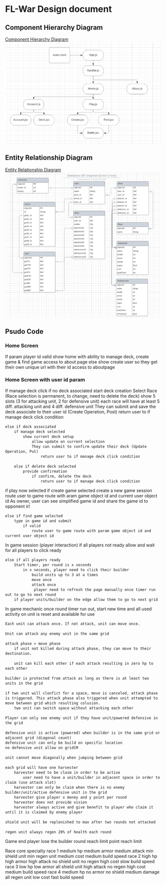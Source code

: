 # FL-War Design document

## Component Hierarchy Diagram
[Component Hierarchy Diagram](https://lucid.app/lucidchart/f9aad8ca-5ea8-4a9f-a046-494960847ead/edit?beaconFlowId=8B96EFD03984FF48&invitationId=inv_751c627b-3f60-48df-a0c1-a42624c4aa20&page=0_0#)
![Component Hierarchy Diagram](./Assets/chd.png)

## Entity Relationship Diagram
[Entity Relationship Diagram](https://lucid.app/lucidchart/05d518ab-381b-47c5-bbfc-38a308cae342/edit?beaconFlowId=96E5F1AA5443198A&page=0_0&invitationId=inv_6c3e2cc7-2346-4632-b24c-170bea3b9915#)
![Entity Relationship Diagram](./Assets/erd.png)

## Psudo Code

### Home Screen
If param player id valid
    show home with ability to manage deck, create game & find game
    access to about page
else
    show create user so they get their own unique url with their id
    access to aboutpage

### Home Screen with user id param
If manage deck click
    if no deck associated
        start deck creation 
            Select Race (Race selection is permanent, to change, need to delete the deck)
                show 5 slots (3 for attacking unit, 2 for defensive unit)
                each race will have at least 5 diff. attacking unit and 4 diff. defensive unit
                They can submit and save the deck associate to their user id (Create Operation, Post)
                    return user to if manage deck click condition

    else if deck associated
        if manage deck selected
            show current deck setup
                allow update on current selection 
                They can submit to confirm update their deck (Update Operation, Put)
                    return user to if manage deck click condition

        else if delete deck selected
            provide confirmation
                if confirm, delete the deck
                    return user to if manage deck click condition

if play now selected
    if create game selected
        create a new game session
            route user to game route with aram game object id and current user object id
                As owner, user can see simplified game id and share the game id to opponent irl


    else if find game selected
        type in game id and submit 
            if valid
                route user to game route with param game object id and current user object id

In game session (player interaction)
    if all players not ready
        allow and wait for all players to click ready
    
    else if all players ready
        Start timer, per round is x seconds
            in x seconds, player need to click their builder
                build units up to 3 at a times
                move once
                attack once
                 player need to refresh the page manually once timer run out to go to next round
        if player units/builder on the edge allow them to go to next grid

In game mechanic
    once round timer run out, start new time and all used activity on unit is reset and available for use
    
    Each unit can attack once. If not attack, unit can move once.

    Unit can attack any enemy unit in the same grid

    attack phase > move phase
        if unit not killed during attack phase, they can move to their destination.

        unit can kill each other if each attack resulting in zero hp to each other

    builder is protected from attack as long as there is at least two units in the grid

    if two unit will clonfict for a space, move is canceled, attack phase is triggered. This attack phase also triggered when unit attempted to move between grid which resulting colusion.
        two unit can switch space without attacking each other

    Player can only see enemy unit if they have unit/powered defensive in the grid

    defensive unit is active (powered) when builder is in the same grid or adjacent grid (diagonal count)
    defensive unit can only be build on specific location
    no defensive unit allow on gridCM

    unit cannot move diagonally when jumping between grid

    each grid will have one harvester
        harvester need to be claim in order to be active
            user need to have a unit/builder in adjacent space in order to claim (use attack slot)
        harvester can only be claim when there is no enemy builder/unit/active defensive unit in the grid
        harvester give player x money and y point per round
        harvester does not provide vision
        harvester always active and give benefit to player who claim it until it is claimed by enemy player

    shield unit will be replenished to max after two rounds not attacked
    
    regen unit always regen 20% of health each round

Game end
    player lose the builder
    round reach limit
    point reach limit

Race core specialty
    race 1
        medium hp
        medium armor
        medium attack
        min shield unit
        min regen unit
        medium cost
        medium build speed
    race 2
        high hp
        high armor
        high attack
        no shield unit
        no regen
        high cost
        slow build speed
    race 3
        low hp
        low armor
        all shield unit
        high attack
        no regen
        high cost
        medium build speed
    race 4
        medium hp
        no armor
        no shield
        medium damage
        all regen unit
        low cost
        fast build speed






    


